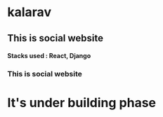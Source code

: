 # kalarav

##  This is social website

#### Stacks used : React, Django
###  This is social website

# It's under building phase 
